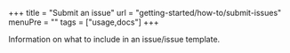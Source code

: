 +++
title = "Submit an issue"
url = "getting-started/how-to/submit-issues"
menuPre = "<i class='fas fa-bug'></i>"
tags = ["usage,docs"]
+++

Information on what to include in an issue/issue template.